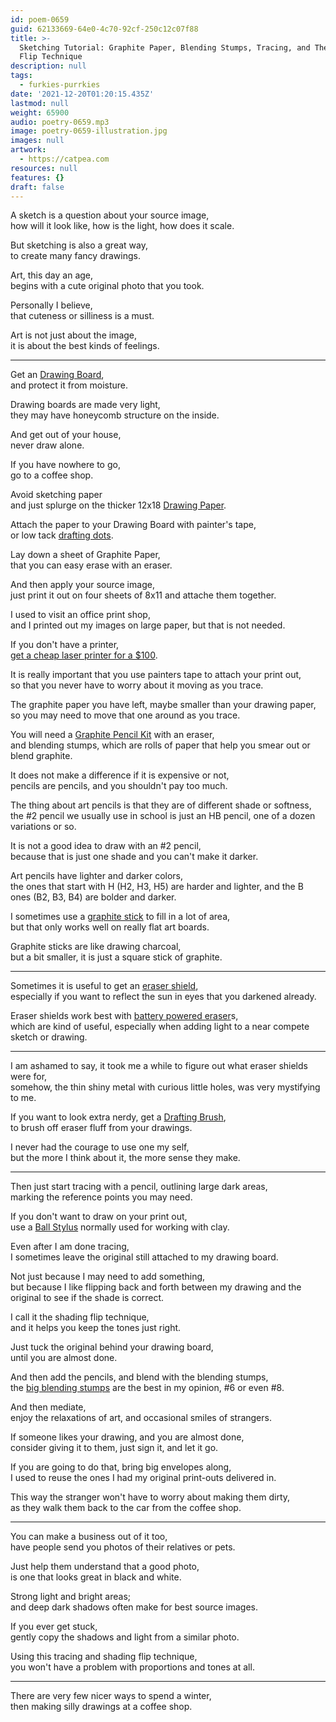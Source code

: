```yaml
---
id: poem-0659
guid: 62133669-64e0-4c70-92cf-250c12c07f88
title: >-
  Sketching Tutorial: Graphite Paper, Blending Stumps, Tracing, and The Shading
  Flip Technique
description: null
tags:
  - furkies-purrkies
date: '2021-12-20T01:20:15.435Z'
lastmod: null
weight: 65900
audio: poetry-0659.mp3
image: poetry-0659-illustration.jpg
images: null
artwork:
  - https://catpea.com
resources: null
features: {}
draft: false
---
```


A sketch is a question about your source image,\
how will it look like, how is the light, how does it scale.

But sketching is also a great way,\
to create many fancy drawings.

Art, this day an age,\
begins with a cute original photo that you took.

Personally I believe,\
that cuteness or silliness is a must.

Art is not just about the image,\
it is about the best kinds of feelings.

---

Get an [Drawing Board](https://www.amazon.com/s/ref=nb_sb_noss?url=search-alias%3Daps\&field-keywords=art+drawing+drafting+board),\
and protect it from moisture.

Drawing boards are made very light,\
they may have honeycomb structure on the inside.

And get out of your house,\
never draw alone.

If you have nowhere to go,\
go to a coffee shop.

Avoid sketching paper\
and just splurge on the thicker 12x18 [Drawing Paper](https://www.amazon.com/dp/B00CLDFNHE/ref=twister_B0842SWPS6?_encoding=UTF8\&psc=1).

Attach the paper to your Drawing Board with painter's tape,\
or low tack [drafting dots](https://www.amazon.com/s/ref=nb_sb_noss?url=search-alias%3Daps\&field-keywords=Drafting+Dots).

Lay down a sheet of Graphite Paper,\
that you can easy erase with an eraser.

And then apply your source image,\
just print it out on four sheets of 8x11 and attache them together.

I used to visit an office print shop,\
and I printed out my images on large paper, but that is not needed.

If you don't have a printer,\
[get a cheap laser printer for a $100](https://www.amazon.com/Brother-HL-L2300D-Monochrome-Printer-Printing/dp/B00NQ1CLTI/).

It is really important that you use painters tape to attach your print out,\
so that you never have to worry about it moving as you trace.

The graphite paper you have left, maybe smaller than your drawing paper,\
so you may need to move that one around as you trace.

You will need a [Graphite Pencil Kit](https://www.amazon.com/s?k=art+graphite+pencils\&ref=nb_sb_noss_1) with an eraser,\
and blending stumps, which are rolls of paper that help you smear out or blend graphite.

It does not make a difference if it is expensive or not,\
pencils are pencils, and you shouldn't pay too much.

The thing about art pencils is that they are of different shade or softness,\
the #2 pencil we usually use in school is just an HB pencil, one of a dozen variations or so.

It is not a good idea to draw with an #2 pencil,\
because that is just one shade and you can't make it darker.

Art pencils have lighter and darker colors,\
the ones that start with H (H2, H3, H5) are harder and lighter, and the B ones (B2, B3, B4) are bolder and darker.

I sometimes use a [graphite stick](https://www.amazon.com/s?k=graphite+sticks\&ref=nb_sb_noss_2) to fill in a lot of area,\
but that only works well on really flat art boards.

Graphite sticks are like drawing charcoal,\
but a bit smaller, it is just a square stick of graphite.

---

Sometimes it is useful to get an [eraser shield](https://www.amazon.com/s?k=eraser+shiled\&ref=nb_sb_noss_2),\
especially if you want to reflect the sun in eyes that you darkened already.

Eraser shields work best with [battery powered eraser](https://www.amazon.com/s?k=batery+operated+eraser\&ref=nb_sb_noss_2)s,\
which are kind of useful, especially when adding light to a near compete sketch or drawing.

---

I am ashamed to say, it took me a while to figure out what eraser shields were for,\
somehow, the thin shiny metal with curious little holes, was very mystifying to me.

If you want to look extra nerdy, get a [Drafting Brush](https://www.amazon.com/s?k=drafting+brush\&ref=nb_sb_noss_2),\
to brush off eraser fluff from your drawings.

I never had the courage to use one my self,\
but the more I think about it, the more sense they make.

---

Then just start tracing with a pencil, outlining large dark areas,\
marking the reference points you may need.

If you don't want to draw on your print out,\
use a [Ball Stylus](https://www.amazon.com/s?k=Ball+Stylus\&ref=nb_sb_noss_2) normally used for working with clay.

Even after I am done tracing,\
I sometimes leave the original still attached to my drawing board.

Not just because I may need to add something,\
but because I like flipping back and forth between my drawing and the original to see if the shade is correct.

I call it the shading flip technique,\
and it helps you keep the tones just right.

Just tuck the original behind your drawing board,\
until you are almost done.

And then add the pencils, and blend with the blending stumps,\
the [big blending stumps](https://www.amazon.com/s?k=big+blending+stumps\&dc\&ref=a9_sc_1) are the best in my opinion, #6 or even #8.

And then mediate,\
enjoy the relaxations of art, and occasional smiles of strangers.

If someone likes your drawing, and you are almost done,\
consider giving it to them, just sign it, and let it go.

If you are going to do that, bring big envelopes along,\
I used to reuse the ones I had my original print-outs delivered in.

This way the stranger won't have to worry about making them dirty,\
as they walk them back to the car from the coffee shop.

---

You can make a business out of it too,\
have people send you photos of their relatives or pets.

Just help them understand that a good photo,\
is one that looks great in black and white.

Strong light and bright areas;\
and deep dark shadows often make for best source images.

If you ever get stuck,\
gently copy the shadows and light from a similar photo.

Using this tracing and shading flip technique,\
you won't have a problem with proportions and tones at all.

---

There are very few nicer ways to spend a winter,\
then making silly drawings at a coffee shop.
